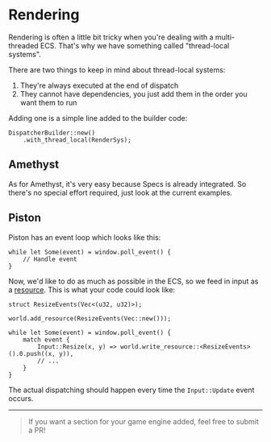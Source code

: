 # Rendering

Rendering is often a little bit tricky when you're dealing with a multi-threaded ECS.
That's why we have something called "thread-local systems".

There are two things to keep in mind about thread-local systems:

1) They're always executed at the end of dispatch
2) They cannot have dependencies, you just add them in the order you want them to run

Adding one is a simple line added to the builder code:

```rust,ignore
DispatcherBuilder::new()
    .with_thread_local(RenderSys);
```

## Amethyst

As for Amethyst, it's very easy because Specs is already integrated. So there's no special effort
required, just look at the current examples.

## Piston

Piston has an event loop which looks like this:

```rust,ignore
while let Some(event) = window.poll_event() {
    // Handle event
}
```

Now, we'd like to do as much as possible in the ECS, so we feed in input as a
[resource](./04_resources.html).
This is what your code could look like:

```rust,ignore
struct ResizeEvents(Vec<(u32, u32)>);

world.add_resource(ResizeEvents(Vec::new()));

while let Some(event) = window.poll_event() {
    match event {
        Input::Resize(x, y) => world.write_resource::<ResizeEvents>().0.push((x, y)),
        // ...
    }
}
```

The actual dispatching should happen every time the `Input::Update` event occurs.

---

> If you want a section for your game engine added, feel free to submit a PR!
